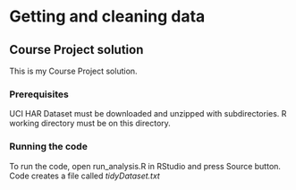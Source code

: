 # Getting and cleaning data 
## Course Project solution

This is my Course Project solution. 

### Prerequisites
UCI HAR Dataset must be downloaded and unzipped with subdirectories. 
R working directory must be on this directory.

### Running the code
To run the code, open run_analysis.R in RStudio and press Source button.
Code creates a file called *tidyDataset.txt*
